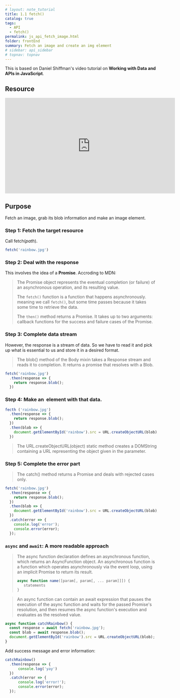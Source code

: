 ```yaml
---
# layout: note_tutorial
title: 1.1 fetch()
catalog: true
tags: 
  - API
  - fetch()
permalink: js_api_fetch_image.html
folder: frontEnd
summary: Fetch an image and create an img element
# sidebar: api_sidebar
# topnav: topnav
---
```


This is based on Daniel Shiffman's video tutorial on **Working with Data and APIs in JavaScript**.

## Resource

<p><iframe width="560" height="315" src="https://www.youtube.com/embed/tc8DU14qX6I" frameborder="0" allow="accelerometer; autoplay; encrypted-media; gyroscope; picture-in-picture" allowfullscreen></iframe></p>

## Purpose

Fetch an image, grab its blob information and make an image element.

### Step 1: Fetch the target resource

Call fetch(*path*).

```JavaScript
fetch('rainbow.jpg')
```

### Step 2: Deal with the response

This involves the idea of a **Promise**. Accroding to MDN:  

> The Promise object represents the eventual completion (or failure) of an asynchronous operation, and its resulting value.  
> 
> The `fetch()` function is a function that happens asynchronously. meaning we call `fetch()`, but some time passes because it takes some time to retrieve the data.
> 
> The `then()` method returns a Promise. It takes up to two arguments: callback functions for the success and failure cases of the Promise.

### Step 3: Complete data stream

However, the response is a stream of data. So we have to read it and pick up what is essential to us and store it in a desired format.

> The blob() method of the Body mixin takes a Response stream and reads it to completion. It returns a promise that resolves with a Blob.

```JavaScript
fetch('rainbow.jpg')
  .then(response => {
    return response.blob();
  })
```

### Step 4: Make an <img> element with that data.

```JavaScript
fecth ('rainbow.jpg')
  .then(response => {
    return response.blob();
  })
  .then(blob => {
    document.getElementById('rainbow').src = URL.createObjectURL(blob);
  })
```

> The URL.createObjectURL(object) static method creates a DOMString containing a URL representing the object given in the parameter. 

### Step 5: Complete the error part

> The catch() method returns a Promise and deals with rejected cases only.

```JavaScript
fetch('rainbow.jpg')
  .then(response => {
    return response.blob();
  })
  .then(blob => {
    document.getElementById('rainbow').src = URL.createObjectURL(blob);
  })
  .catch(error => {
    console.log('error');
    console.error(error);
  });
```

### `async` and `await`: A more readable approach

> The async function declaration defines an asynchronous function, which returns an AsyncFunction object. An asynchronous function is a function which operates asynchronously via the event loop, using an implicit Promise to return its result.
> 
> ```JavaScript
> async function name([param[, param[, ... param]]]) {
>    statements
> }
> ```

> An async function can contain an await expression that pauses the execution of the async function and waits for the passed Promise's resolution, and then resumes the async function's execution and evaluates as the resolved value.

```JavaScript
async function catchRainbow() {
  const response = await fetch('rainbow.jpg');
  const blob = await response.blob();
  document.getElementById('rainbow').src = URL.createObjectURL(blob);
}
```

Add success message and error information: 

```JavaScript
catchRainbow()
  .then(response => {
      console.log('yay')
  })
  .catch(error => {
      console.log('error!');
      console.error(error);
  });
```

        
